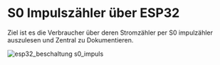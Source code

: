 # S0 Impulszähler über ESP32

Ziel ist es die Verbraucher über deren Stromzähler
per S0 impulzähler auszulesen und Zentral zu Dokumentieren.


![esp32_beschaltung _s0_impuls_](https://github.com/user-attachments/assets/0fa3b826-478e-44b3-8c57-df08d02403ad)
